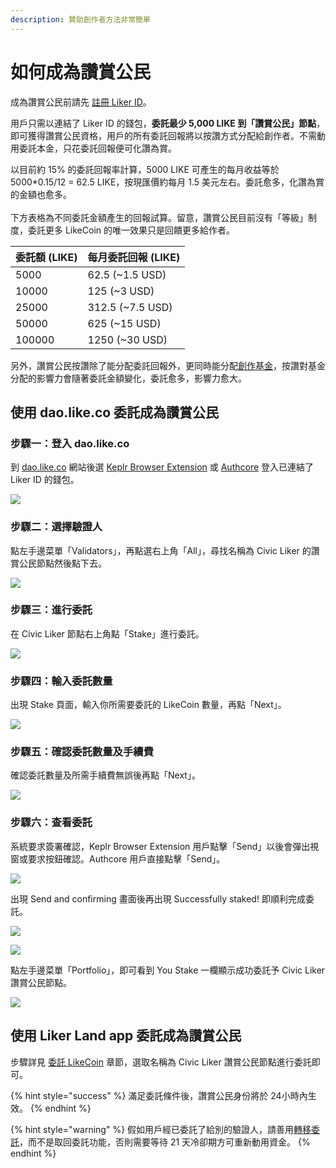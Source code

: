 ```yaml
---
description: 贊助創作者方法非常簡單
---
```


# 如何成為讚賞公民

成為讚賞公民前請先 [註冊 Liker ID](../liker-id/)。

用戶只需以連結了 Liker ID 的錢包，**委託最少 5,000 LIKE 到「讚賞公民」節點**，即可獲得讚賞公民資格，用戶的所有委託回報將以按讚方式分配給創作者。不需動用委託本金，只花委託回報便可化讚為賞。

以目前約 15% 的委託回報率計算，5000 LIKE 可產生的每月收益等於 5000\*0.15/12 = 62.5 LIKE，按現匯價約每月 1.5 美元左右。委託愈多，化讚為賞的金額也愈多。\
\
下方表格為不同委託金額產生的回報試算。留意，讚賞公民目前沒有「等級」制度，委託更多 LikeCoin 的唯一效果只是回饋更多給作者。

| 委託額 (LIKE)	 | 每月委託回報 (LIKE)     |
| ----------- | ----------------- |
| 5000        | 62.5 (\~1.5 USD)  |
| 10000       | 125 (\~3 USD)     |
| 25000       | 312.5 (\~7.5 USD) |
| 50000       | 625 (\~15 USD)    |
| 100000      | 1250 (\~30 USD)   |

另外，讚賞公民按讚除了能分配委託回報外，更同時能分配[創作基金](creators-fund.md)，按讚對基金分配的影響力會隨著委託金額變化，委託愈多，影響力愈大。

## 使用 dao.like.co 委託成為讚賞公民

### 步驟一：登入 dao.like.co

到 [dao.like.co](https://dao.like.co) 網站後選 [Keplr Browser Extension](../liker-id/register-with-keplr.md) 或 [Authcore](../liker-id/register.md) 登入已連結了 Liker ID 的錢包。

![](<../../.gitbook/assets/Civic Liker Web 3-01.png>)

### 步驟二：選擇驗證人

點左手邊菜單「Validators」，再點選右上角「All」，尋找名稱為 Civic Liker 的讚賞公民節點然後點下去。

![](<../../.gitbook/assets/Civic Liker Web 3-02.png>)

### 步驟三：進行委託

在 Civic Liker 節點右上角點「Stake」進行委託。

![](<../../.gitbook/assets/Civic Liker Web 3-03.png>)

### 步驟四：輸入委託數量

出現 Stake 頁面，輸入你所需要委託的 LikeCoin 數量，再點「Next」。

![](<../../.gitbook/assets/Civic Liker Web 3-04.png>)

### 步驟五：確認委託數量及手續費

確認委託數量及所需手續費無誤後再點「Next」。

![](<../../.gitbook/assets/Civic Liker Web 3-05.png>)

### 步驟六：查看委託

系統要求簽署確認，Keplr Browser Extension 用戶點擊「Send」以後會彈出視窗或要求按鈕確認。Authcore 用戶直接點擊「Send」。

![](<../../.gitbook/assets/Civic Liker Web 3-06.png>)

出現 Send and confirming 畫面後再出現 Successfully staked! 即順利完成委託。

![](<../../.gitbook/assets/Civic Liker Web 3-07.png>)

![](<../../.gitbook/assets/Civic Liker Web 3-08.png>)

點左手邊菜單「Portfolio」，即可看到 You Stake 一欄顯示成功委託予 Civic Liker 讚賞公民節點。

![](<../../.gitbook/assets/Civic Liker Web 3-09.png>)

## 使用 Liker Land app 委託成為讚賞公民

步驟詳見 [委託 LikeCoin](../../guides/stake/delegation-of-likecoin.md) 章節，選取名稱為 Civic Liker 讚賞公民節點進行委託即可。

{% hint style="success" %}
滿足委託條件後，讚賞公民身份將於 24小時內生效。
{% endhint %}

{% hint style="warning" %}
假如用戶經已委託了給別的驗證人，請善用[轉移委託](../../guides/stake/redelegation-of-likecoin.md)，而不是取回委託功能，否則需要等待 21 天冷卻期方可重新動用資金。
{% endhint %}
